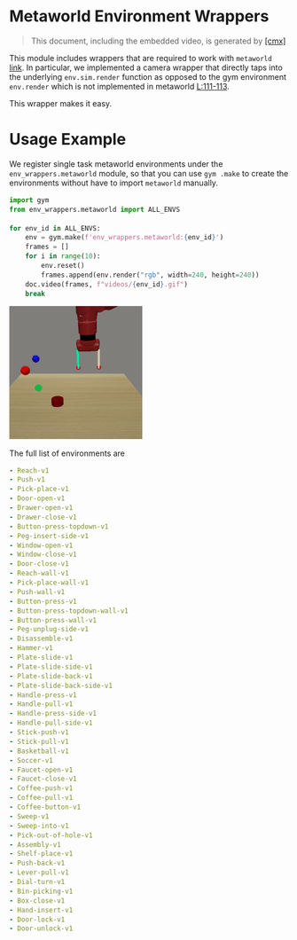 
# Metaworld Environment Wrappers

> This document, including the embedded video, is generated 
> by [[cmx]](./__init__.py)

This module includes wrappers that are required to work 
with `metaworld` [link](https://github.com/rlworkgroup/metaworld).
In particular, we implemented a camera wrapper that directly
taps into the underlying `env.sim.render` function as opposed
to the gym environment `env.render` which is not implemented
in metaworld [L:111-113](https://github.com/rlworkgroup/metaworld/blob/master/metaworld/envs/mujoco/mujoco_env.py#L109-L111).

This wrapper makes it easy.

# Usage Example

We register single task metaworld environments under the 
`env_wrappers.metaworld` module, so that you can use `gym
.make` to create the environments without have to import
`metaworld` manually.


```python
import gym
from env_wrappers.metaworld import ALL_ENVS

for env_id in ALL_ENVS:
    env = gym.make(f'env_wrappers.metaworld:{env_id}')
    frames = []
    for i in range(10):
        env.reset()
        frames.append(env.render("rgb", width=240, height=240))
    doc.video(frames, f"videos/{env_id}.gif")
    break
```

<img style="align-self:center;" src="videos/Reach-v1.gif" />

The full list of environments are

```yaml
- Reach-v1
- Push-v1
- Pick-place-v1
- Door-open-v1
- Drawer-open-v1
- Drawer-close-v1
- Button-press-topdown-v1
- Peg-insert-side-v1
- Window-open-v1
- Window-close-v1
- Door-close-v1
- Reach-wall-v1
- Pick-place-wall-v1
- Push-wall-v1
- Button-press-v1
- Button-press-topdown-wall-v1
- Button-press-wall-v1
- Peg-unplug-side-v1
- Disassemble-v1
- Hammer-v1
- Plate-slide-v1
- Plate-slide-side-v1
- Plate-slide-back-v1
- Plate-slide-back-side-v1
- Handle-press-v1
- Handle-pull-v1
- Handle-press-side-v1
- Handle-pull-side-v1
- Stick-push-v1
- Stick-pull-v1
- Basketball-v1
- Soccer-v1
- Faucet-open-v1
- Faucet-close-v1
- Coffee-push-v1
- Coffee-pull-v1
- Coffee-button-v1
- Sweep-v1
- Sweep-into-v1
- Pick-out-of-hole-v1
- Assembly-v1
- Shelf-place-v1
- Push-back-v1
- Lever-pull-v1
- Dial-turn-v1
- Bin-picking-v1
- Box-close-v1
- Hand-insert-v1
- Door-lock-v1
- Door-unlock-v1
```
